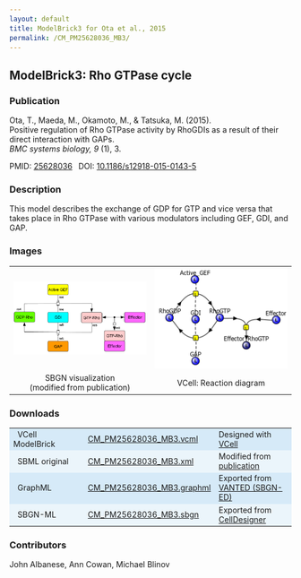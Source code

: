```yaml
---
layout: default
title: ModelBrick3 for Ota et al., 2015
permalink: /CM_PM25628036_MB3/
---
```

## ModelBrick3: Rho GTPase cycle 

### Publication 

Ota, T., Maeda, M., Okamoto, M., & Tatsuka, M. (2015). <br />
Positive regulation of Rho GTPase activity by RhoGDIs as a result of their direct interaction with GAPs. <br />
<i> BMC systems biology, 9</i> (1), 3.

 PMID: <a href="https://www.ncbi.nlm.nih.gov/pubmed/?term=25628036">25628036</a>&ensp; 
 DOI: <a href="https://doi.org/10.1186/s12918-015-0143-5">10.1186/s12918-015-0143-5</a><br />

### Description
This model describes the exchange of GDP for GTP and vice versa that takes place in Rho GTPase with various modulators including GEF, GDI, and GAP.

### Images

<center>
<table>
 <td align="center" width="33%"><a href="https://modelbricks.github.io/images/SBGNfiles/CM_PM25628036_MB3_SBGN.PNG"><img width="300" src="/images/SBGNfiles/CM_PM25628036_MB3_SBGN.PNG"/></a></td>
 <td align="center" width="33%"><a href="https://modelbricks.github.io/images/Vcellimages/CM_PM25628036_MB3.PNG"><img width="300" src="/images/Vcellimages/CM_PM25628036_MB3.PNG"/></a></td>
 <tr>
  <td align="center" width="33%"> SBGN visualization <br /> (modified from publication) </td>
  <td align="center" width="33%"> VCell: Reaction diagram </td>
 </tr>
 </table>
 </center>

### Downloads 

<center>
 <table>
  <td width="33%" bgcolor="#D6EAF8">&nbsp; VCell ModelBrick </td>
  <td width="33%" bgcolor="#D6EAF8"><a href="/modelbricks/VCML_SBMLfiles/CM_PM25628036_MB3.vcml">CM_PM25628036_MB3.vcml</a></td>
  <td width="33%" bgcolor="#D6EAF8"> Designed with <a href="http://vcell.org"> VCell</a></td>
  <tr>
   <td bgcolor="#EBF5FB">&nbsp; SBML original </td>
   <td bgcolor="#EBF5FB"><a href="/modelbricks/SBGNexecutablefiles/CM_PM25628036_MB3.xml">CM_PM25628036_MB3.xml</a></td>
   <td bgcolor="#EBF5FB"> Modified from <a href="https://doi.org/10.1186/s12918-015-0143-5">publication</a></td>
  </tr>
  <!--<tr>
   <td bgcolor="#D6EAF8">&nbsp; SBML exported </td>
   <td bgcolor="#D6EAF8"><a href="/modelbricks/SBGNexecutablefiles/CM_PM25628036_MB3.xml">CM_PM25628036_MB3.xml</a></td>
   <td bgcolor="#D6EAF8"> Exported from <a href="http://vcell.org"> VCell</a></td>
  </tr>-->
  <tr>
   <td bgcolor="#D6EAF8">&nbsp; GraphML </td>
   <td bgcolor="#D6EAF8"><a href="/modelbricks/SBGNexecutablefiles/CM_PM25628036_MB3.graphml">CM_PM25628036_MB3.graphml</a></td>
   <td bgcolor="#D6EAF8"> Exported from <a href="https://immersive-analytics.infotech.monash.edu/vanted/addons/sbgn-ed/">VANTED (SBGN-ED)</a></td>
  </tr>
  <tr>
   <td bgcolor="#EBF5FB">&nbsp; SBGN-ML </td>
   <td bgcolor="#EBF5FB"><a href="/modelbricks/SBGNexecutablefiles/CM_PM25628036_MB3.sbgn">CM_PM25628036_MB3.sbgn</a></td>
   <td bgcolor="#EBF5FB"> Exported from <a href="http://www.celldesigner.org/">CellDesigner</a></td>
  </tr>
 </table>
</center>
  
### Contributors
John Albanese, Ann Cowan, Michael Blinov
